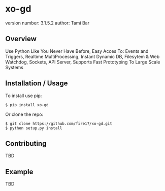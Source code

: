 xo-gd
===============================

version number: 3.1.5.2
author: Tami Bar

Overview
--------

Use Python Like You Never Have Before, Easy Acces To: Events and Triggers, Realtime MultiProcessing, Instant Dynamic DB, Filesytem & Web Watchdog, Sockets, API Server, Supports Fast Prototyping To Large Scale Systems

Installation / Usage
--------------------

To install use pip:

    $ pip install xo-gd


Or clone the repo:

    $ git clone https://github.com/fire17/xo-gd.git
    $ python setup.py install

Contributing
------------

TBD

Example
-------

TBD
